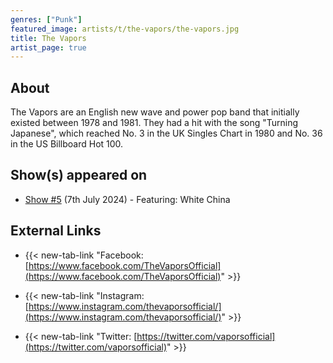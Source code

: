 ```yaml
---
genres: ["Punk"]
featured_image: artists/t/the-vapors/the-vapors.jpg
title: The Vapors
artist_page: true
---
```

## About

The Vapors are an English new wave and power pop band that initially existed between 1978 and 1981. They had a hit with the song "Turning Japanese", which reached No. 3 in the UK Singles Chart in 1980 and No. 36 in the US Billboard Hot 100.



## Show(s) appeared on

- [Show #5](/shows/featuring-white-china/) (7th July 2024) - Featuring: White China

## External Links

- {{< new-tab-link "Facebook: [https://www.facebook.com/TheVaporsOfficial](https://www.facebook.com/TheVaporsOfficial)" >}}

- {{< new-tab-link "Instagram: [https://www.instagram.com/thevaporsofficial/](https://www.instagram.com/thevaporsofficial/)" >}}

- {{< new-tab-link "Twitter: [https://twitter.com/vaporsofficial](https://twitter.com/vaporsofficial)" >}}


